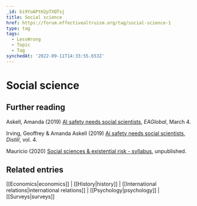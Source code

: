 ```yaml
---
_id: bi9YoAPtH2pTXQTsj
title: Social science
href: https://forum.effectivealtruism.org/tag/social-science-1
type: tag
tags:
  - LessWrong
  - Topic
  - Tag
synchedAt: '2022-09-11T14:33:55.653Z'
---
```

# Social science

Further reading
---------------

Askell, Amanda (2019) [AI safety needs social scientists](https://www.effectivealtruism.org/articles/ea-global-2018-ai-safety-needs-social-scientists/), *EAGlobal*, March 4.

Irving, Geoffrey & Amanda Askell (2019) [Ai safety needs social scientists](http://doi.org/10.23915/distill.00014), *Distill*, vol. 4.

Mauricio (2020) [Social sciences & existential risk - syllabus](https://docs.google.com/document/d/1hdvJLNL8vI7rGPPJHGrJme8LwvJWYz01o3yEVDdym2s/edit#heading=h.8qmg70qszqbl), unpublished.

Related entries
---------------

[[Economics|economics]] | [[History|history]] | [[International relations|international relations]] | [[Psychology|psychology]] | [[Surveys|surveys]]